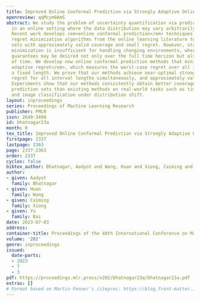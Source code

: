 ```yaml
---
title: Improved Online Conformal Prediction via Strongly Adaptive Online Learning
openreview: qqMcym6AmS
abstract: We study the problem of uncertainty quantification via prediction sets,
  in an online setting where the data distribution may vary arbitrarily over time.
  Recent work develops <em>online conformal prediction</em> techniques that leverage
  regret minimization algorithms from the online learning literature to learn prediction
  sets with approximately valid coverage and small regret. However, standard regret
  minimization is insufficient for handling changing environments, where performance
  guarantees may be desired not only over the full time horizon but also in all (sub-)intervals
  of time. We develop new online conformal prediction methods that minimize the <em>strongly
  adaptive regret</em>, which measures the worst-case regret over all intervals of
  a fixed length. We prove that our methods achieve near-optimal strongly adaptive
  regret for all interval lengths simultaneously, and approximately valid coverage.
  Experiments show that our methods consistently obtain better coverage and smaller
  prediction sets than existing methods on real-world tasks such as time series forecasting
  and image classification under distribution shift.
layout: inproceedings
series: Proceedings of Machine Learning Research
publisher: PMLR
issn: 2640-3498
id: bhatnagar23a
month: 0
tex_title: Improved Online Conformal Prediction via Strongly Adaptive Online Learning
firstpage: 2337
lastpage: 2363
page: 2337-2363
order: 2337
cycles: false
bibtex_author: Bhatnagar, Aadyot and Wang, Huan and Xiong, Caiming and Bai, Yu
author:
- given: Aadyot
  family: Bhatnagar
- given: Huan
  family: Wang
- given: Caiming
  family: Xiong
- given: Yu
  family: Bai
date: 2023-07-03
address: 
container-title: Proceedings of the 40th International Conference on Machine Learning
volume: '202'
genre: inproceedings
issued:
  date-parts:
  - 2023
  - 7
  - 3
pdf: https://proceedings.mlr.press/v202/bhatnagar23a/bhatnagar23a.pdf
extras: []
# Format based on Martin Fenner's citeproc: https://blog.front-matter.io/posts/citeproc-yaml-for-bibliographies/
---
```

